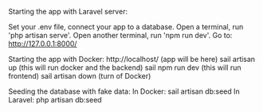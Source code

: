 Starting the app with Laravel server:

Set your .env file, connect your app to a database.
Open a terminal, run 'php artisan serve'.
Open another terminal, run 'npm run dev'.
Go to: http://127.0.0.1:8000/

Starting the app with Docker:
http://localhost/   (app will be here)
sail artisan up     (this will run docker and the backend)
sail npm run dev    (this will run frontend)
sail artisan down   (turn of Docker)


Seeding the database with fake data:
In Docker:      sail artisan db:seed 
In Laravel:     php artisan db:seed 